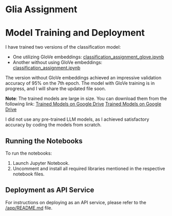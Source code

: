 # Glia Assignment

# Model Training and Deployment

I have trained two versions of the classification model:
- One utilizing GloVe embeddings: [classification_assignment_glove.ipynb](link-to-notebook-glove)
- Another without using GloVe embeddings: [classification_assignment.ipynb](link-to-notebook-without-glove)

The version without GloVe embeddings achieved an impressive validation accuracy of 95% on the 7th epoch. 
The model with GloVe training is in progress, and I will share the updated file soon.

**Note**: The trained models are large in size. You can download them from the following link:
[Trained Models on Google Drive](https://drive.google.com/file/d/1Q7jAkE0NYCyQ-VriAHjUMh7PA5ZFo6Oz/view?usp=sharing)
[Trained Models on Google Drive](https://drive.google.com/file/d/16LeflvVh7c0pwbm7No-WSQ16DdrzbnG8/view?usp=sharing)

I did not use any pre-trained LLM models, as I achieved satisfactory accuracy by coding the models from scratch.

## Running the Notebooks

To run the notebooks:
1. Launch Jupyter Notebook.
2. Uncomment and install all required libraries mentioned in the respective notebook files.

## Deployment as API Service

For instructions on deploying as an API service, please refer to the [/app/README.md](https://github.com/rakeshkambojvinayak/glia_assignment/tree/main/app) file.

